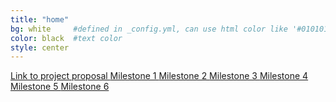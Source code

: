 ```yaml
---
title: "home"
bg: white     #defined in _config.yml, can use html color like '#010101'
color: black  #text color
style: center
---
```


<a href="/RootFinding/documents/15_300_Project_Proposal.pdf" download>
  Link to project proposal
</a>

<a href="/RootFinding/documents/15_300_Milestone_1.pdf" download>
  Milestone 1
</a>

<a href="/RootFinding/documents/15_400_Milestone_2.pdf" download>
  Milestone 2
</a>

<a href="/RootFinding/documents/15_400_Milestone_3.pdf" download>
  Milestone 3
</a>

<a href="/RootFinding/documents/15_400_Milestone_4.pdf" download>
  Milestone 4
</a>

<a href="/RootFinding/documents/15_400_Milestone_5.pdf" download>
  Milestone 5
</a>

<a href="/RootFinding/documents/15_400_Milestone_6.pdf" download>
  Milestone 6
</a>
